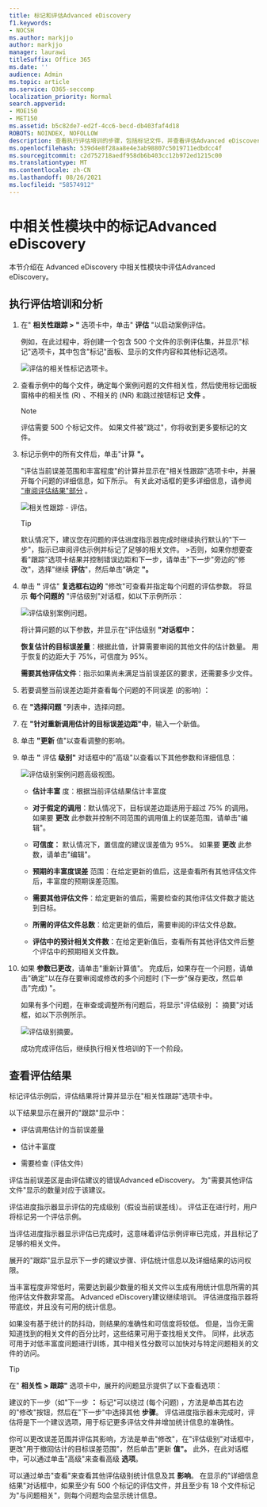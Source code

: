 ```yaml
---
title: 标记和评估Advanced eDiscovery
f1.keywords:
- NOCSH
ms.author: markjjo
author: markjjo
manager: laurawi
titleSuffix: Office 365
ms.date: ''
audience: Admin
ms.topic: article
ms.service: O365-seccomp
localization_priority: Normal
search.appverid:
- MOE150
- MET150
ms.assetid: b5c82de7-ed2f-4cc6-becd-db403faf4d18
ROBOTS: NOINDEX, NOFOLLOW
description: 查看执行评估培训的步骤，包括标记文件，并查看评估Advanced eDiscovery。
ms.openlocfilehash: 539d4e8f28aa8e4e3ab98807c5019711edbdcc4f
ms.sourcegitcommit: c2d752718aedf958db6b403cc12b972ed1215c00
ms.translationtype: MT
ms.contentlocale: zh-CN
ms.lasthandoff: 08/26/2021
ms.locfileid: "58574912"
---
```

# <a name="tagging-and-assessment-in-the-relevance-module-in-advanced-ediscovery"></a>中相关性模块中的标记Advanced eDiscovery
  
本节介绍在 Advanced eDiscovery 中相关性模块中评估Advanced eDiscovery。
  
## <a name="performing-assessment-training-and-analysis"></a>执行评估培训和分析

1. 在" **相关性跟踪 \> "** 选项卡中，单击" **评估** "以启动案例评估。

    例如，在此过程中，将创建一个包含 500 个文件的示例评估集，并显示"标记"选项卡，其中包含"标记"面板、显示的文件内容和其他标记选项。 

    ![评估的相关性标记选项卡。](../media/c8acf891-b1cd-4344-816c-eabb8cbbe742.png)
  
2. 查看示例中的每个文件，确定每个案例问题的文件相关性，然后使用标记面板窗格中的相关性 (R) 、不相关的 (NR) 和跳过按钮标记 **文件** 。 

    > [!NOTE]
    >  评估需要 500 个标记文件。 如果文件被"跳过"，你将收到更多要标记的文件。 
  
3. 标记示例中的所有文件后，单击"计算 **"。**

    "评估当前误差范围和丰富程度"的计算并显示在"相关性跟踪"选项卡中，并展开每个问题的详细信息，如下所示。 有关此对话框的更多详细信息，请参阅 ["审阅评估结果"部分](#reviewing-assessment-results) 。

    ![相关性跟踪 - 评估。](../media/da911ba5-8678-40d6-9ad5-fd0b058355c1.png)
  
    > [!TIP]
    > 默认情况下，建议您在问题的评估进度指示器完成时继续执行默认的"下一步"，指示已审阅评估示例并标记了足够的相关文件。 >否则，如果你想要查看"跟踪"选项卡结果并控制错误边距和下一步，请单击"下一步"旁边的"修改"，选择"继续 **评估**"，然后单击"确定 **"。**
  
4. 单击 **"** 评估" **复选框右边的** "修改"可查看并指定每个问题的评估参数。 将显示 **每个问题的** "评估级别"对话框，如以下示例所示： 

    ![评估级别案例问题。](../media/b7113fef-d125-4617-ae1b-c9eb0bf79aec.png)
  
    将计算问题的以下参数，并显示在"评估级别 **"对话框中：** 

    **恢复估计的目标误差量**：根据此值，计算需要审阅的其他文件的估计数量。 用于恢复的边距大于 75%，可信度为 95%。

    **需要其他评估文件**：指示如果尚未满足当前误差区的要求，还需要多少文件。 

5. 若要调整当前误差边距并查看每个问题的不同误差 (的影响) ：

6. 在 **"选择问题** "列表中，选择问题。 

7. 在 **"针对重新调用估计的目标误差边距"中**，输入一个新值。

8. 单击 **"更新** 值"以查看调整的影响。 

9. 单击 **"** 评估 **级别"** 对话框中的"高级"以查看以下其他参数和详细信息： 

    ![评估级别案例问题高级视图。](../media/577d7e0e-95df-48c2-9dec-bdeab5e801d8.png)
  
    - **估计丰富** 度：根据当前评估结果估计丰富度

    - **对于假定的调用**：默认情况下，目标误差边距适用于超过 75% 的调用。 如果要 **更改** 此参数并控制不同范围的调用值上的误差范围，请单击"编辑"。 

    - **可信度：** 默认情况下，置信度的建议误差值为 95%。 如果要 **更改** 此参数，请单击"编辑"。

    - **预期的丰富度误差** 范围：在给定更新的值后，这是查看所有其他评估文件后，丰富度的预期误差范围。

    - **需要其他评估文件**：给定更新的值后，需要检查的其他评估文件数才能达到目标。

    - **所需的评估文件总数**：给定更新的值后，需要审阅的评估文件总数。

    - **评估中的预计相关文件数**：在给定更新值后，查看所有其他评估文件后整个评估中的预期相关文件数。

10. 如果 **参数已更改**，请单击"重新计算值"。 完成后，如果存在一个问题，请单击"确定"以在存在要审阅或修改的多个问题时 (下一步"保存更改，然后单击"完成) "。  

    如果有多个问题，在审查或调整所有问题后，将显示"评估级别 **：** 摘要"对话框，如以下示例所示。 

    ![评估级别摘要。](../media/4997b46d-10a5-4abc-b3b2-7b75a370eb9e.png)
  
    成功完成评估后，继续执行相关性培训的下一个阶段。

## <a name="reviewing-assessment-results"></a>查看评估结果

标记评估示例后，评估结果将计算并显示在"相关性跟踪"选项卡中。
  
以下结果显示在展开的"跟踪"显示中：
  
- 评估调用估计的当前误差量

- 估计丰富度

- 需要检查 (评估文件) 

评估当前误差区是由评估建议的错误Advanced eDiscovery。 为"需要其他评估文件"显示的数量对应于该建议。
  
评估进度指示器显示评估的完成级别（假设当前误差线）。 评估正在进行时，用户将标记另一个评估示例。
  
当评估进度指示器显示评估已完成时，这意味着评估示例评审已完成，并且标记了足够的相关文件。 
  
展开的"跟踪"显示显示下一步的建议步骤、评估统计信息以及详细结果的访问权限。
  
当丰富程度非常低时，需要达到最少数量的相关文件以生成有用统计信息所需的其他评估文件数非常高。 Advanced eDiscovery建议继续培训。 评估进度指示器将带底纹，并且没有可用的统计信息。
  
如果没有基于统计的防抖动，则结果的准确性和可信度将较低。 但是，当你无需知道找到的相关文件的百分比时，这些结果可用于查找相关文件。 同样，此状态可用于对低丰富度问题进行训练，其中相关性分数可以加快对与特定问题相关的文件的访问。
  
> [!TIP]
> 在" **相关性 \> 跟踪"** 选项卡中，展开的问题显示提供了以下查看选项： 
> 
> 建议的下一步（如"下一步 **：** 标记"可以绕过 (每个问题) ，方法是单击其右边的"修改"按钮，然后在"下一步"中选择其他 **步骤**。 评估进度指示器未完成时，评估将是下一个建议选项，用于标记更多评估文件并增加统计信息的准确性。 
> 
> 你可以更改误差范围并评估其影响，方法是单击"修改"，在"评估级别"对话框中，更改"用于撤回估计的目标误差范围"，然后单击"更新 **值"。**  此外，在此对话框中，可以通过单击"高级"来查看高级 **选项**。 
> 
> 可以通过单击"查看"来查看其他评估级别统计信息及其 **影响**。 在显示的"详细信息结果"对话框中，如果至少有 500 个标记的评估文件，并且至少有 18 个文件标记为"与问题相关"，则每个问题均会显示统计信息。 
